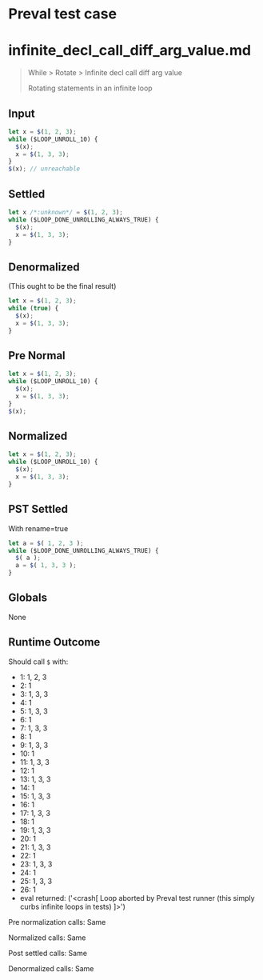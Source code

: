 # Preval test case

# infinite_decl_call_diff_arg_value.md

> While > Rotate > Infinite decl call diff arg value
>
> Rotating statements in an infinite loop

## Input

`````js filename=intro
let x = $(1, 2, 3);
while ($LOOP_UNROLL_10) {
  $(x);
  x = $(1, 3, 3);
}
$(x); // unreachable
`````

## Settled


`````js filename=intro
let x /*:unknown*/ = $(1, 2, 3);
while ($LOOP_DONE_UNROLLING_ALWAYS_TRUE) {
  $(x);
  x = $(1, 3, 3);
}
`````

## Denormalized
(This ought to be the final result)

`````js filename=intro
let x = $(1, 2, 3);
while (true) {
  $(x);
  x = $(1, 3, 3);
}
`````

## Pre Normal


`````js filename=intro
let x = $(1, 2, 3);
while ($LOOP_UNROLL_10) {
  $(x);
  x = $(1, 3, 3);
}
$(x);
`````

## Normalized


`````js filename=intro
let x = $(1, 2, 3);
while ($LOOP_UNROLL_10) {
  $(x);
  x = $(1, 3, 3);
}
`````

## PST Settled
With rename=true

`````js filename=intro
let a = $( 1, 2, 3 );
while ($LOOP_DONE_UNROLLING_ALWAYS_TRUE) {
  $( a );
  a = $( 1, 3, 3 );
}
`````

## Globals

None

## Runtime Outcome

Should call `$` with:
 - 1: 1, 2, 3
 - 2: 1
 - 3: 1, 3, 3
 - 4: 1
 - 5: 1, 3, 3
 - 6: 1
 - 7: 1, 3, 3
 - 8: 1
 - 9: 1, 3, 3
 - 10: 1
 - 11: 1, 3, 3
 - 12: 1
 - 13: 1, 3, 3
 - 14: 1
 - 15: 1, 3, 3
 - 16: 1
 - 17: 1, 3, 3
 - 18: 1
 - 19: 1, 3, 3
 - 20: 1
 - 21: 1, 3, 3
 - 22: 1
 - 23: 1, 3, 3
 - 24: 1
 - 25: 1, 3, 3
 - 26: 1
 - eval returned: ('<crash[ Loop aborted by Preval test runner (this simply curbs infinite loops in tests) ]>')

Pre normalization calls: Same

Normalized calls: Same

Post settled calls: Same

Denormalized calls: Same
